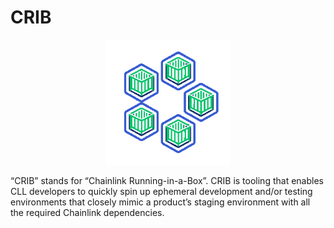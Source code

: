 # CRIB

<div style="text-align: center;">
  <img src="assets/logo-spin.gif" alt="Logo" width="200"/>
</div>

“CRIB” stands for “Chainlink Running-in-a-Box”. CRIB is tooling that enables CLL developers to quickly spin up ephemeral development and/or testing environments that closely mimic a product’s staging environment with all the required Chainlink dependencies.
